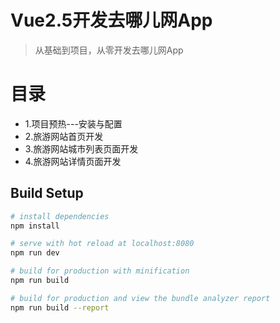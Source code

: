 # Vue2.5开发去哪儿网App

> 从基础到项目，从零开发去哪儿网App

# 目录
* 1.项目预热---安装与配置
* 2.旅游网站首页开发  
* 3.旅游网站城市列表页面开发
* 4.旅游网站详情页面开发


## Build Setup

``` bash
# install dependencies
npm install

# serve with hot reload at localhost:8080
npm run dev

# build for production with minification
npm run build

# build for production and view the bundle analyzer report
npm run build --report
```


